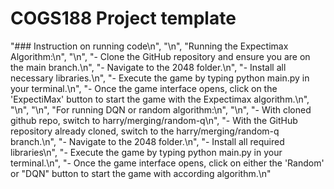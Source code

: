 # COGS188 Project template
 "### Instruction on running code\n",
    "\n",
    "Running the Expectimax Algorithm:\n",
    "\n",
    "- Clone the GitHub repository and ensure you are on the main branch.\n",
    "- Navigate to the 2048 folder.\n",
    "- Install all necessary libraries.\n",
    "- Execute the game by typing python main.py in your terminal.\n",
    "- Once the game interface opens, click on the 'ExpectiMax' button to start the game with the Expectimax algorithm.\n",
    "\n",
    "\n",
    "For running DQN or random algorithm:\n",
    "\n",
    "- With cloned github repo, switch to harry/merging/random-q\n",
    "- With the GitHub repository already cloned, switch to the harry/merging/random-q branch.\n",
    "- Navigate to the 2048 folder.\n",
    "- Install all required libraries\n",
    "- Execute the game by typing python main.py in your terminal.\n",
    "- Once the game interface opens, click on either the 'Random' or \"DQN\" button to start the game with according algorithm.\n"
